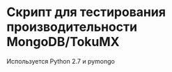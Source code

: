 Скрипт для тестирования производительности MongoDB/TokuMX
=========================================================

Используется Python 2.7 и pymongo
